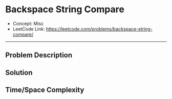 # Backspace String Compare

- Concept: Misc
- LeetCode Link: https://leetcode.com/problems/backspace-string-compare/

---

## Problem Description

## Solution

## Time/Space Complexity

